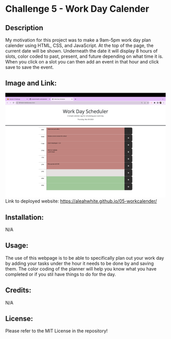 # Challenge 5 - Work Day Calender

## Description
My motivation for this project was to make a 9am-5pm work day plan calender using HTML, CSS, and JavaScript. At the top of the page, the current date will be shown. Underneath the date it will display 8 hours of slots, color coded to past, present, and future depending on what time it is. When you click on a slot you can then add an event in that hour and click save to save the event.

## Image and Link:
![Alt text](./assets/planner-screenshot.png)
Link to deployed website:   https://aleahwhite.github.io/05-workcalender/ 

## Installation:
N/A

## Usage:
The use of this webpage is to be able to specifically plan out your work day by adding your tasks under the hour it needs to be done by and saving them. The color coding of the planner will help you know what you have completed or if you stil have things to do for the day.

## Credits:
N/A

## License:
Please refer to the MIT License in the repository!
